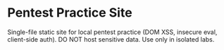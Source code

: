 # Pentest Practice Site

Single-file static site for local pentest practice (DOM XSS, insecure eval, client-side auth).
DO NOT host sensitive data. Use only in isolated labs.


